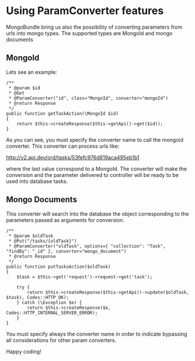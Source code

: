 # Using ParamConverter features

MongoBundle bring us also the possibility of converting parameters from urls into mongo types. The supported types are MongoId and mongo documents

## MongoId

Lets see an example:

    /**
     * @param $id
     * @Get
     * @ParamConverter("id", class="MongoId", converter="mongoId")
     * @return Response
     */
    public function getTaskAction(\MongoId $id)
    {
        return $this->createResponse($this->getApi()->get($id));
    }


As you can see, you must specify the converter name to call the mongoid converter. This converter can process urls like:

http://v2.api.dev/ord/tasks/53fefc976d819aca495eb1b1

where the last value correspond to a MongoId. The converter will make the conversion and the parameter delivered to controller will be ready to be used into database
tasks.


## Mongo Documents

This converter will search into the database the object corresponding to the parameters passed as arguments for conversion.


    /**
     * @param $oldTask
     * @Put("/tasks/{oldTask}")
     * @ParamConverter("oldTask", options={ "collection": "Task", "findBy": "_id" }, converter="mongo_document")
     * @return Response
     */
    public function putTasksAction($oldTask)
    {
        $task = $this->get('request')->request->get('task');

        try {
            return $this->createResponse($this->getApi()->update($oldTask, $task), Codes::HTTP_OK);
        } catch (\Exception $e) {
            return $this->createResponse($e, Codes::HTTP_INTERNAL_SERVER_ERROR);
        }
    }

You must specify always the converter name in order to indicate bypassing all considerations for other param converters.


Happy coding!
